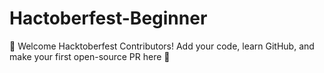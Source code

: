 # Hactoberfest-Beginner
 🎉 Welcome Hacktoberfest Contributors! Add your code, learn GitHub, and make your first open-source PR here 🚀
